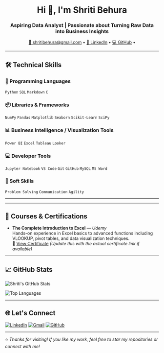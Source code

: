 <h1 align="center">Hi 👋, I'm Shriti Behura</h1>
<h3 align="center">Aspiring Data Analyst | Passionate about Turning Raw Data into Business Insights</h3>

<p align="center">
  <a href="mailto:shritibehura@gmail.com">📧 shritibehura@gmail.com</a> • 
  <a href="https://linkedin.com/in/shritiBehura" target="_blank">🔗 LinkedIn</a> • 
  <a href="https://github.com/Shritibehura" target="_blank">💻 GitHub</a> • 
</p>

---

## 🛠️ Technical Skills

### 🧩 Programming Languages
`Python` `SQL` `Markdown` `C`

### 📦 Libraries & Frameworks
`NumPy` `Pandas` `Matplotlib` `Seaborn` `Scikit-Learn` `SciPy`

### 📊 Business Intelligence / Visualization Tools
`Power BI` `Excel` `Tableau` `Looker`

### 💻 Developer Tools
`Jupyter Notebook` `VS Code` `Git` `GitHub` `MySQL` `MS Word`

### 🧠 Soft Skills
`Problem Solving` `Communication` `Agility`

---

---

## 📜 Courses & Certifications

- **The Complete Introduction to Excel** — *Udemy*  
  Hands-on experience in Excel basics to advanced functions including VLOOKUP, pivot tables, and data visualization techniques.  
  📄 [View Certificate](#) *(Update this with the actual certificate link if available)*

---

## 📈 GitHub Stats

![Shriti's GitHub Stats](https://github-readme-stats.vercel.app/api?username=Shritibehura&show_icons=true&theme=tokyonight)

![Top Languages](https://github-readme-stats.vercel.app/api/top-langs/?username=Shritibehura&layout=compact&theme=tokyonight)

---

## 🌐 Let's Connect

[![LinkedIn](https://img.shields.io/badge/LinkedIn-blue?style=flat&logo=linkedin)](https://linkedin.com/in/shritiBehura)
[![Gmail](https://img.shields.io/badge/Email-D14836?style=flat&logo=gmail&logoColor=white)](mailto:shritibehura@gmail.com)
[![GitHub](https://img.shields.io/badge/GitHub-000?style=flat&logo=github&logoColor=white)](https://github.com/Shritibehura)

---

⭐ *Thanks for visiting! If you like my work, feel free to star my repositories or connect with me!*
